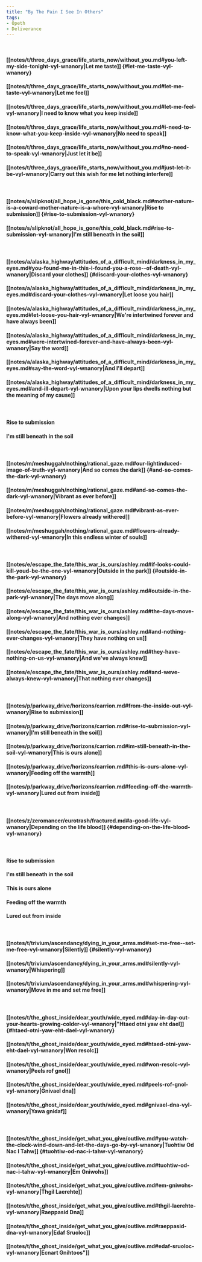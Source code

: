 ```yaml
---
title: "By The Pain I See In Others"
tags:
- Opeth
- Deliverance
---
```

&nbsp;
#### [[notes/t/three_days_grace/life_starts_now/without_you.md#you-left-my-side-tonight-vyl-wnanory|Let me taste]] {#let-me-taste-vyl-wnanory}
#### [[notes/t/three_days_grace/life_starts_now/without_you.md#let-me-taste-vyl-wnanory|Let me feel]]
#### [[notes/t/three_days_grace/life_starts_now/without_you.md#let-me-feel-vyl-wnanory|I need to know what you keep inside]]
#### [[notes/t/three_days_grace/life_starts_now/without_you.md#i-need-to-know-what-you-keep-inside-vyl-wnanory|No need to speak]]
#### [[notes/t/three_days_grace/life_starts_now/without_you.md#no-need-to-speak-vyl-wnanory|Just let it be]]
#### [[notes/t/three_days_grace/life_starts_now/without_you.md#just-let-it-be-vyl-wnanory|Carry out this wish for me let nothing interfere]]
&nbsp;
#### [[notes/s/slipknot/all_hope_is_gone/this_cold_black.md#mother-nature-is-a-coward-mother-nature-is-a-whore-vyl-wnanory|Rise to submission]] {#rise-to-submission-vyl-wnanory}
#### [[notes/s/slipknot/all_hope_is_gone/this_cold_black.md#rise-to-submission-vyl-wnanory|I'm still beneath in the soil]]
&nbsp;
#### [[notes/a/alaska_highway/attitudes_of_a_difficult_mind/darkness_in_my_eyes.md#you-found-me-in-this-i-found-you-a-rose--of-death-vyl-wnanory|Discard your clothes]] {#discard-your-clothes-vyl-wnanory}
#### [[notes/a/alaska_highway/attitudes_of_a_difficult_mind/darkness_in_my_eyes.md#discard-your-clothes-vyl-wnanory|Let loose you hair]]
#### [[notes/a/alaska_highway/attitudes_of_a_difficult_mind/darkness_in_my_eyes.md#let-loose-you-hair-vyl-wnanory|We're intertwined forever and have always been]]
#### [[notes/a/alaska_highway/attitudes_of_a_difficult_mind/darkness_in_my_eyes.md#were-intertwined-forever-and-have-always-been-vyl-wnanory|Say the word]]
#### [[notes/a/alaska_highway/attitudes_of_a_difficult_mind/darkness_in_my_eyes.md#say-the-word-vyl-wnanory|And I'll depart]]
#### [[notes/a/alaska_highway/attitudes_of_a_difficult_mind/darkness_in_my_eyes.md#and-ill-depart-vyl-wnanory|Upon your lips dwells nothing but the meaning of my cause]]
&nbsp;
#### Rise to submission
#### I'm still beneath in the soil
&nbsp;
#### [[notes/m/meshuggah/nothing/rational_gaze.md#our-lightinduced-image-of-truth-vyl-wnanory|And so comes the dark]] {#and-so-comes-the-dark-vyl-wnanory}
#### [[notes/m/meshuggah/nothing/rational_gaze.md#and-so-comes-the-dark-vyl-wnanory|Vibrant as ever before]]
#### [[notes/m/meshuggah/nothing/rational_gaze.md#vibrant-as-ever-before-vyl-wnanory|Flowers already withered]]
#### [[notes/m/meshuggah/nothing/rational_gaze.md#flowers-already-withered-vyl-wnanory|In this endless winter of souls]]
&nbsp;
#### [[notes/e/escape_the_fate/this_war_is_ours/ashley.md#if-looks-could-kill-youd-be-the-one-vyl-wnanory|Outside in the park]] {#outside-in-the-park-vyl-wnanory}
#### [[notes/e/escape_the_fate/this_war_is_ours/ashley.md#outside-in-the-park-vyl-wnanory|The days move along]]
#### [[notes/e/escape_the_fate/this_war_is_ours/ashley.md#the-days-move-along-vyl-wnanory|And nothing ever changes]]
#### [[notes/e/escape_the_fate/this_war_is_ours/ashley.md#and-nothing-ever-changes-vyl-wnanory|They have nothing on us]]
#### [[notes/e/escape_the_fate/this_war_is_ours/ashley.md#they-have-nothing-on-us-vyl-wnanory|And we've always knew]]
#### [[notes/e/escape_the_fate/this_war_is_ours/ashley.md#and-weve-always-knew-vyl-wnanory|That nothing ever changes]]
&nbsp;
#### [[notes/p/parkway_drive/horizons/carrion.md#from-the-inside-out-vyl-wnanory|Rise to submission]]
#### [[notes/p/parkway_drive/horizons/carrion.md#rise-to-submission-vyl-wnanory|I'm still beneath in the soil]]
#### [[notes/p/parkway_drive/horizons/carrion.md#im-still-beneath-in-the-soil-vyl-wnanory|This is ours alone]]
#### [[notes/p/parkway_drive/horizons/carrion.md#this-is-ours-alone-vyl-wnanory|Feeding off the warmth]]
#### [[notes/p/parkway_drive/horizons/carrion.md#feeding-off-the-warmth-vyl-wnanory|Lured out from inside]]
&nbsp;
#### [[notes/z/zeromancer/eurotrash/fractured.md#a-good-life-vyl-wnanory|Depending on the life blood]] {#depending-on-the-life-blood-vyl-wnanory}
&nbsp;
#### Rise to submission
#### I'm still beneath in the soil
#### This is ours alone
#### Feeding off the warmth
#### Lured out from inside
&nbsp;
#### [[notes/t/trivium/ascendancy/dying_in_your_arms.md#set-me-free--set-me-free-vyl-wnanory|Silently]] {#silently-vyl-wnanory}
#### [[notes/t/trivium/ascendancy/dying_in_your_arms.md#silently-vyl-wnanory|Whispering]]
#### [[notes/t/trivium/ascendancy/dying_in_your_arms.md#whispering-vyl-wnanory|Move in me and set me free]]
&nbsp;
#### [[notes/t/the_ghost_inside/dear_youth/wide_eyed.md#day-in-day-out-your-hearts-growing-colder-vyl-wnanory|"Htaed otni yaw eht dael]] {#htaed-otni-yaw-eht-dael-vyl-wnanory}
#### [[notes/t/the_ghost_inside/dear_youth/wide_eyed.md#htaed-otni-yaw-eht-dael-vyl-wnanory|Won resolc]]
#### [[notes/t/the_ghost_inside/dear_youth/wide_eyed.md#won-resolc-vyl-wnanory|Peels rof gnol]]
#### [[notes/t/the_ghost_inside/dear_youth/wide_eyed.md#peels-rof-gnol-vyl-wnanory|Gnivael dna]]
#### [[notes/t/the_ghost_inside/dear_youth/wide_eyed.md#gnivael-dna-vyl-wnanory|Yawa gnidaf]]
&nbsp;
#### [[notes/t/the_ghost_inside/get_what_you_give/outlive.md#you-watch-the-clock-wind-down-and-let-the-days-go-by-vyl-wnanory|Tuohtiw Od Nac I Tahw]] {#tuohtiw-od-nac-i-tahw-vyl-wnanory}
#### [[notes/t/the_ghost_inside/get_what_you_give/outlive.md#tuohtiw-od-nac-i-tahw-vyl-wnanory|Em Gniwohs]]
#### [[notes/t/the_ghost_inside/get_what_you_give/outlive.md#em-gniwohs-vyl-wnanory|Thgil Laerehte]]
#### [[notes/t/the_ghost_inside/get_what_you_give/outlive.md#thgil-laerehte-vyl-wnanory|Raeppasid Dna]]
#### [[notes/t/the_ghost_inside/get_what_you_give/outlive.md#raeppasid-dna-vyl-wnanory|Edaf Sruoloc]]
#### [[notes/t/the_ghost_inside/get_what_you_give/outlive.md#edaf-sruoloc-vyl-wnanory|Ecnart Gnihtoos"]]
